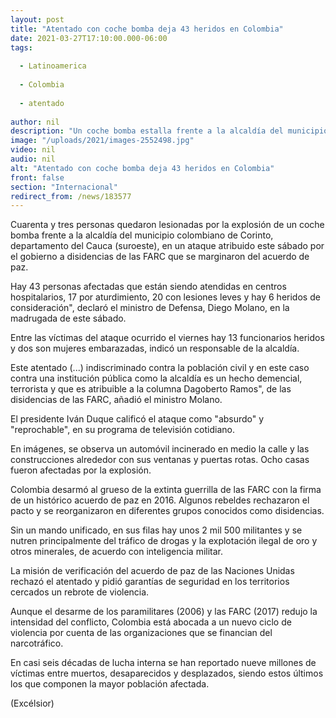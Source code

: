 ```yaml
---
layout: post
title: "Atentado con coche bomba deja 43 heridos en Colombia"
date: 2021-03-27T17:10:00.000-06:00
tags:
  
  - Latinoamerica
  
  - Colombia
  
  - atentado
  
author: nil
description: "Un coche bomba estalla frente a la alcaldía del municipio colombiano de Corinto, causando 43 heridos, en un ataque atribuido a disidencias de las FARC"
image: "/uploads/2021/images-2552498.jpg"
video: nil
audio: nil
alt: "Atentado con coche bomba deja 43 heridos en Colombia"
front: false
section: "Internacional"
redirect_from: /news/183577
---
```


Cuarenta y tres personas quedaron lesionadas por la explosión de un coche bomba frente a la alcaldía del municipio colombiano de Corinto, departamento del Cauca (suroeste), en un ataque atribuido este sábado por el gobierno a disidencias de las FARC que se marginaron del acuerdo de paz.

Hay 43 personas afectadas que están siendo atendidas en centros hospitalarios, 17 por aturdimiento, 20 con lesiones leves y hay 6 heridos de consideración", declaró el ministro de Defensa, Diego Molano, en la madrugada de este sábado.

Entre las víctimas del ataque ocurrido el viernes hay 13 funcionarios heridos y dos son mujeres embarazadas, indicó un responsable de la alcaldía.

Este atentado (...) indiscriminado contra la población civil y en este caso contra una institución pública como la alcaldía es un hecho demencial, terrorista y que es atribuible a la columna Dagoberto Ramos", de las disidencias de las FARC, añadió el ministro Molano.

El presidente Iván Duque calificó el ataque como "absurdo" y "reprochable", en su programa de televisión cotidiano.

En imágenes, se observa un automóvil incinerado en medio la calle y las construcciones alrededor con sus ventanas y puertas rotas. Ocho casas fueron afectadas por la explosión.

Colombia desarmó al grueso de la extinta guerrilla de las FARC con la firma de un histórico acuerdo de paz en 2016. Algunos rebeldes rechazaron el pacto y se reorganizaron en diferentes grupos conocidos como disidencias.

Sin un mando unificado, en sus filas hay unos 2 mil 500 militantes y se nutren principalmente del tráfico de drogas y la explotación ilegal de oro y otros minerales, de acuerdo con inteligencia militar.

La misión de verificación del acuerdo de paz de las Naciones Unidas rechazó el atentado y pidió garantías de seguridad en los territorios cercados un rebrote de violencia.

Aunque el desarme de los paramilitares (2006) y las FARC (2017) redujo la intensidad del conflicto, Colombia está abocada a un nuevo ciclo de violencia por cuenta de las organizaciones que se financian del narcotráfico.

En casi seis décadas de lucha interna se han reportado nueve millones de víctimas entre muertos, desaparecidos y desplazados, siendo estos últimos los que componen la mayor población afectada.

(Excélsior)